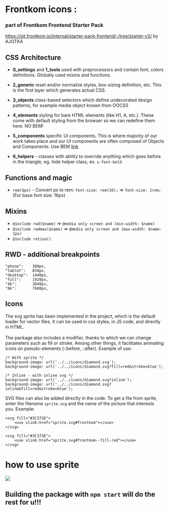 # Frontkom icons :

### part of Frontkom Frontend Starter Pack
https://git.frontkom.io/internal/starter-pack-frontend/-/tree/starter-v3/
by AJOTKA


   
<h2 class="h2">CSS Architecture</h2>


+ <strong>0_settings</strong> and <strong>1_tools</strong> used with preprocessors and contain font, colors definitions. Globally used mixins and functions.
+ <strong>2_generic</strong> reset and/or normalize styles, box-sizing definition, etc. This is the first layer which generates actual CSS.
+  <strong>3_objects</strong> class-based selectors which define undecorated design patterns, for example media object known from OOCSS

+ <strong>4_elements</strong> styling for bare HTML elements (like H1, A, etc.). These come with default styling from the browser so we can redefine them here. NO BEM!

+ <strong>5_components</strong> specific UI components. This is where majority of our work takes place and our UI components are often composed of Objects and Components. Use BEM <a href="http://getbem.com/naming/" target="_blank">link</a>
+ <strong>6_helpers</strong> - classes with ability to override anything which goes before in the triangle, eg. hide helper class, ex. ```u-font-bold```.


<h2 class="h2">Functions and magic</h2>


+  ```rem($px)``` - Convert px to rem: ```font-size: rem(16);``` =>
	```font-size: 1rem;``` (For base font size: 16px)




<h2 class="h2">Mixins</h2>


+ ```@include rwd($name)``` => ``` @media only screen and (min-width:
	$name) ```
+ ```@include rwdmax($name)``` => ``` @media only screen and (max-width:
	$name-1px) ```
+ ```@include retina()```



<h2 class="h2">RWD - additional breakpoints</h2>

```
"phone":    360px,
"tablet":   834px,
"desktop":  1440px,
"full":     1920px,
"4k":       3840px,
"8k":       7680px,
```

<h2 class="h2">Icons</h2>

The svg sprite has been implemented in the project, which is the default loader for vector files.
It can be used in css styles, in JS code, and directly in HTML.
<br><br>
The package also includes a modifier, thanks to which we can change parameters such as fill or stroke.
Among other things, it facilitates animating icons on pseudo-elements (::before, ::after).
Example of use:


```
/* With sprite */
background-image: url('../../icons/diamond.svg');
background-image: url('../../icons/diamond.svg?fill=red&stroke=blue');

/* Inline - with inline svg */
background-image: url('../../icons/diamond.svg?inline');
background-image: url('../../icons/diamond.svg?inline&fill=red&stroke=blue');
```

SVG files can also be added directly in the code. To get a file from sprite, enter the filename `` sprite.svg ``
and the name of the picture that interests you. Example:

```
<svg fill="#3C373E">
	<use xlink:href="sprite.svg#frontkom"></use>
</svg>

<svg fill="#3C373E">
	<use xlink:href="sprite.svg#frontkom--fill-red"></use>
</svg>
```

# how to use sprite


<img src="https://wolfiesites.com/wp-content/uploads/2021/07/icons-frontkom-pack-sprite-how.png">


##  Building the package with ``npm start`` will do the rest for u!!!